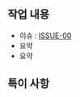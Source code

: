 ## 작업 내용  
<!-- 작업한 내용과 영향을 받는 범위 등 -->
- 이슈 : [ISSUE-00](https://kimchanhyung98.atlassian.net/browse/ISSUE-00)
- 요약 
- 요약

## 특이 사항
<!-- 미완료된 작업 혹은 의논이 필요한 사항 등 -->

